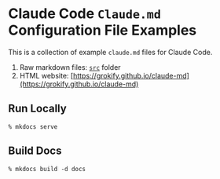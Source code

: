 # Claude Code `Claude.md` Configuration File Examples

This is a collection of example `claude.md` files for Claude Code.

1. Raw markdown files: [`src`](src) folder
2. HTML website: [https://grokify.github.io/claude-md](https://grokify.github.io/claude-md)

## Run Locally

`% mkdocs serve`

## Build Docs

`% mkdocs build -d docs`
